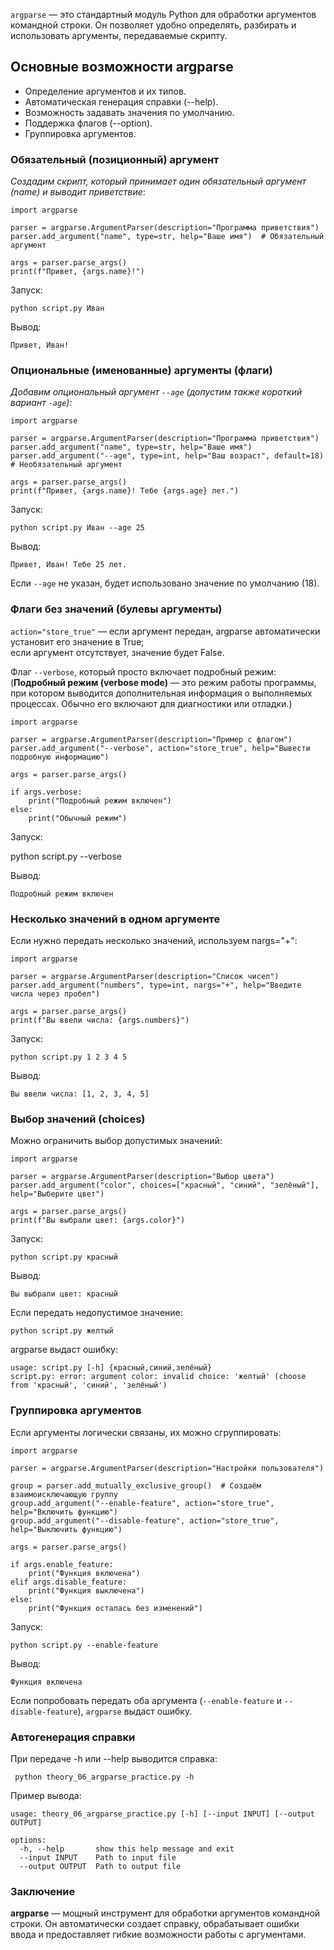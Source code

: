 `argparse` — это стандартный модуль Python для обработки аргументов командной строки. Он позволяет удобно определять, разбирать и использовать аргументы, передаваемые скрипту.
## Основные возможности argparse

- Определение аргументов и их типов.
- Автоматическая генерация справки (--help).
- Возможность задавать значения по умолчанию.
- Поддержка флагов (--option).
- Группировка аргументов.

### Обязательный (позиционный) аргумент

*Создадим скрипт, который принимает один обязательный аргумент (name) и выводит приветствие*:
```
import argparse

parser = argparse.ArgumentParser(description="Программа приветствия")
parser.add_argument("name", type=str, help="Ваше имя")  # Обязательный аргумент

args = parser.parse_args()
print(f"Привет, {args.name}!")
```
Запуск:
```shell
python script.py Иван
```
Вывод:
```
Привет, Иван!
```
### Опциональные (именованные) аргументы (флаги)

*Добавим опциональный аргумент `--age` (допустим также короткий вариант `-age`):*
```
import argparse

parser = argparse.ArgumentParser(description="Программа приветствия")
parser.add_argument("name", type=str, help="Ваше имя")
parser.add_argument("--age", type=int, help="Ваш возраст", default=18)  # Необязательный аргумент

args = parser.parse_args()
print(f"Привет, {args.name}! Тебе {args.age} лет.")
```
Запуск:
```shell
python script.py Иван --age 25
```

Вывод:
```
Привет, Иван! Тебе 25 лет.
```

Если `--age` не указан, будет использовано значение по умолчанию (18).


### Флаги без значений (булевы аргументы)

`action="store_true"` — если аргумент передан, argparse автоматически установит его значение в True;  
 если аргумент отсутствует, значение будет False.


Флаг `--verbose`, который просто включает подробный режим:
(**Подробный режим (verbose mode)** — это режим работы программы, при котором выводится дополнительная информация о выполняемых процессах. Обычно его включают для диагностики или отладки.)
```
import argparse

parser = argparse.ArgumentParser(description="Пример с флагом")
parser.add_argument("--verbose", action="store_true", help="Вывести подробную информацию")

args = parser.parse_args()

if args.verbose:
    print("Подробный режим включен")
else:
    print("Обычный режим")
```
Запуск:

python script.py --verbose

Вывод:
```
Подробный режим включен
```
### Несколько значений в одном аргументе

Если нужно передать несколько значений, используем nargs="+":
```
import argparse

parser = argparse.ArgumentParser(description="Список чисел")
parser.add_argument("numbers", type=int, nargs="+", help="Введите числа через пробел")

args = parser.parse_args()
print(f"Вы ввели числа: {args.numbers}")
```
Запуск:
```shell
python script.py 1 2 3 4 5
```

Вывод:
```
Вы ввели числа: [1, 2, 3, 4, 5]
```

### Выбор значений (choices)

Можно ограничить выбор допустимых значений:
```
import argparse

parser = argparse.ArgumentParser(description="Выбор цвета")
parser.add_argument("color", choices=["красный", "синий", "зелёный"], help="Выберите цвет")

args = parser.parse_args()
print(f"Вы выбрали цвет: {args.color}")
```
Запуск:
```shell
python script.py красный
```
Вывод:
```
Вы выбрали цвет: красный
```
Если передать недопустимое значение:
```
python script.py желтый
```
argparse выдаст ошибку:
```
usage: script.py [-h] {красный,синий,зелёный}
script.py: error: argument color: invalid choice: 'желтый' (choose from 'красный', 'синий', 'зелёный')
```

### Группировка аргументов

Если аргументы логически связаны, их можно сгруппировать:
```
import argparse

parser = argparse.ArgumentParser(description="Настройки пользователя")

group = parser.add_mutually_exclusive_group()  # Создаём взаимоисключающую группу
group.add_argument("--enable-feature", action="store_true", help="Включить функцию")
group.add_argument("--disable-feature", action="store_true", help="Выключить функцию")

args = parser.parse_args()

if args.enable_feature:
    print("Функция включена")
elif args.disable_feature:
    print("Функция выключена")
else:
    print("Функция осталась без изменений")
```
Запуск:
```
python script.py --enable-feature
```
Вывод:
```
Функция включена
```
Если попробовать передать оба аргумента (`--enable-feature` и `--disable-feature`), `argparse` выдаст ошибку.


### Автогенерация справки

При передаче -h или --help выводится справка:
```
 python theory_06_argparse_practice.py -h
```
Пример вывода:
```
usage: theory_06_argparse_practice.py [-h] [--input INPUT] [--output OUTPUT]

options:
  -h, --help       show this help message and exit
  --input INPUT    Path to input file
  --output OUTPUT  Path to output file

```
### Заключение

**argparse** — мощный инструмент для обработки аргументов командной строки. Он автоматически создает справку, обрабатывает ошибки ввода и предоставляет гибкие возможности работы с аргументами.
